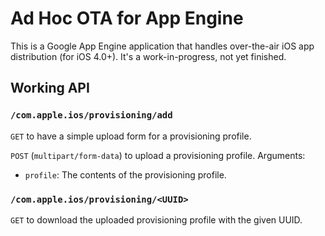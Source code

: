 # Ad Hoc OTA for App Engine

This is a Google App Engine application that handles over-the-air iOS app distribution (for iOS 4.0+). It's a work-in-progress, not yet finished.

## Working API

### `/com.apple.ios/provisioning/add`

`GET` to have a simple upload form for a provisioning profile.

`POST` (`multipart/form-data`) to upload a provisioning profile. Arguments:
 * `profile`: The contents of the provisioning profile.

### `/com.apple.ios/provisioning/<UUID>`

`GET` to download the uploaded provisioning profile with the given UUID.
